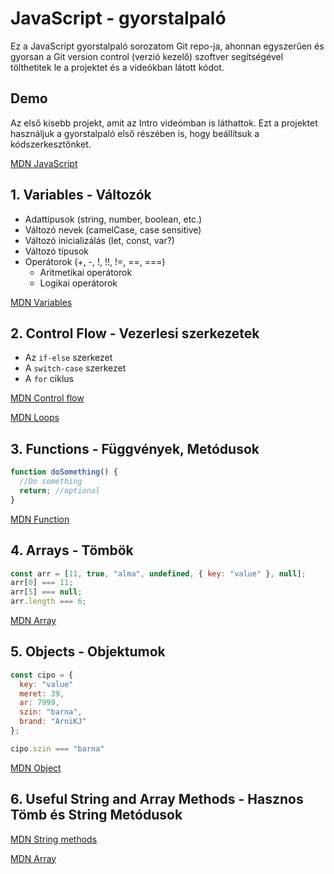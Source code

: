 # JavaScript - gyorstalpaló

Ez a JavaScript gyorstalpaló sorozatom Git repo-ja, ahonnan egyszerűen és gyorsan a Git version control (verzió kezelő) szoftver segítségével tölthetitek le a projektet és a videókban látott kódot.

## Demo

Az első kisebb projekt, amit az Intro videómban is láthattok. Ezt a projektet használjuk a gyorstalpaló első részében is, hogy beállítsuk a kódszerkesztőnket.

[MDN JavaScript](https://developer.mozilla.org/en-US/docs/Web/JavaScript)

## 1. Variables - Változók

- Adattípusok (string, number, boolean, etc.)
- Változó nevek (camelCase, case sensitive)
- Változó inicializálás (let, const, var?)
- Változó típusok
- Operátorok (+, -, !, !!, !=, ==, ===)
  - Aritmetikai operátorok
  - Logikai operátorok

[MDN Variables](https://developer.mozilla.org/en-US/docs/Web/JavaScript/Guide/Grammar_and_Types)

## 2. Control Flow - Vezerlesi szerkezetek

- Az `if-else` szerkezet
- A `switch-case` szerkezet
- A `for` ciklus

[MDN Control flow](https://developer.mozilla.org/en-US/docs/Web/JavaScript/Guide/Control_flow_and_error_handling)

[MDN Loops](https://developer.mozilla.org/en-US/docs/Web/JavaScript/Guide/Loops_and_iteration)

## 3. Functions - Függvények, Metódusok

```javascript
function doSomething() {
  //Do something
  return; //optional
}
```

[MDN Function](https://developer.mozilla.org/en-US/docs/Web/JavaScript/Reference/Global_Objects/Function)

## 4. Arrays - Tömbök

```javascript
const arr = [11, true, "alma", undefined, { key: "value" }, null];
arr[0] === 11;
arr[5] === null;
arr.length === 6;
```

[MDN Array](https://developer.mozilla.org/en-US/docs/Web/JavaScript/Reference/Global_Objects/Array)

## 5. Objects - Objektumok

```javascript
const cipo = {
  key: "value"
  meret: 39,
  ar: 7999,
  szin: "barna",
  brand: "ArniKJ"
};

cipo.szin === "barna"
```

[MDN Object](https://developer.mozilla.org/en-US/docs/Web/JavaScript/Reference/Global_Objects/Object)

## 6. Useful String and Array Methods - Hasznos Tömb és String Metódusok

[MDN String methods](https://developer.mozilla.org/en-US/docs/Web/JavaScript/Reference/Global_Objects/String)

[MDN Array](https://developer.mozilla.org/en-US/docs/Web/JavaScript/Reference/Global_Objects/Array)
